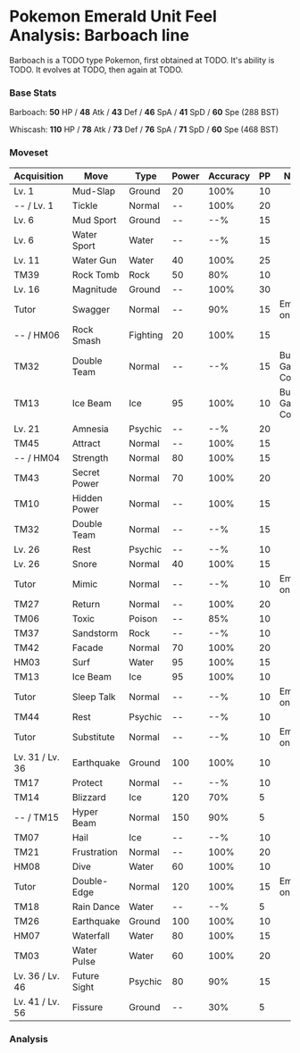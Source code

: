 # Pokemon Emerald Unit Feel Analysis: Barboach line

Barboach is a TODO type Pokemon, first obtained at TODO. It's ability is TODO. It evolves at TODO, then again at TODO.

### Base Stats

Barboach: **50** HP / **48** Atk / **43** Def / **46** SpA / **41** SpD / **60** Spe (288 BST)

Whiscash: **110** HP / **78** Atk / **73** Def / **76** SpA / **71** SpD / **60** Spe (468 BST)

### Moveset

|Acquisition    |Move        |Type    |Power|Accuracy|PP |Notes                    |
|---            |---         |---     |---  |---     |---|---                      |
|Lv. 1          |Mud-Slap    |Ground  |20   |100%    |10 |                         |
|-- / Lv. 1     |Tickle      |Normal  |--   |100%    |20 |                         |
|Lv. 6          |Mud Sport   |Ground  |--   |--%     |15 |                         |
|Lv. 6          |Water Sport |Water   |--   |--%     |15 |                         |
|Lv. 11         |Water Gun   |Water   |40   |100%    |25 |                         |
|TM39           |Rock Tomb   |Rock    |50   |80%     |10 |                         |
|Lv. 16         |Magnitude   |Ground  |--   |100%    |30 |                         |
|Tutor          |Swagger     |Normal  |--   |90%     |15 |Emerald only             |
|-- / HM06      |Rock Smash  |Fighting|20   |100%    |15 |                         |
|TM32           |Double Team |Normal  |--   |--%     |15 |Buy at Game Corner       |
|TM13           |Ice Beam    |Ice     |95   |100%    |10 |Buy at Game Corner       |
|Lv. 21         |Amnesia     |Psychic |--   |--%     |20 |                         |
|TM45           |Attract     |Normal  |--   |100%    |15 |                         |
|-- / HM04      |Strength    |Normal  |80   |100%    |15 |                         |
|TM43           |Secret Power|Normal  |70   |100%    |20 |                         |
|TM10           |Hidden Power|Normal  |--   |100%    |15 |                         |
|TM32           |Double Team |Normal  |--   |--%     |15 |                         |
|Lv. 26         |Rest        |Psychic |--   |--%     |10 |                         |
|Lv. 26         |Snore       |Normal  |40   |100%    |15 |                         |
|Tutor          |Mimic       |Normal  |--   |--%     |10 |Emerald only             |
|TM27           |Return      |Normal  |--   |100%    |20 |                         |
|TM06           |Toxic       |Poison  |--   |85%     |10 |                         |
|TM37           |Sandstorm   |Rock    |--   |--%     |10 |                         |
|TM42           |Facade      |Normal  |70   |100%    |20 |                         |
|HM03           |Surf        |Water   |95   |100%    |15 |                         |
|TM13           |Ice Beam    |Ice     |95   |100%    |10 |                         |
|Tutor          |Sleep Talk  |Normal  |--   |--%     |10 |Emerald only             |
|TM44           |Rest        |Psychic |--   |--%     |10 |                         |
|Tutor          |Substitute  |Normal  |--   |--%     |10 |Emerald only             |
|Lv. 31 / Lv. 36|Earthquake  |Ground  |100  |100%    |10 |                         |
|TM17           |Protect     |Normal  |--   |--%     |10 |                         |
|TM14           |Blizzard    |Ice     |120  |70%     |5  |                         |
|-- / TM15      |Hyper Beam  |Normal  |150  |90%     |5  |                         |
|TM07           |Hail        |Ice     |--   |--%     |10 |                         |
|TM21           |Frustration |Normal  |--   |100%    |20 |                         |
|HM08           |Dive        |Water   |60   |100%    |10 |                         |
|Tutor          |Double-Edge |Normal  |120  |100%    |15 |Emerald only             |
|TM18           |Rain Dance  |Water   |--   |--%     |5  |                         |
|TM26           |Earthquake  |Ground  |100  |100%    |10 |                         |
|HM07           |Waterfall   |Water   |80   |100%    |15 |                         |
|TM03           |Water Pulse |Water   |60   |100%    |20 |                         |
|Lv. 36 / Lv. 46|Future Sight|Psychic |80   |90%     |15 |                         |
|Lv. 41 / Lv. 56|Fissure     |Ground  |--   |30%     |5  |                         |

### Analysis